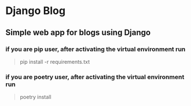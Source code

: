 # Django Blog

## Simple web app for blogs using Django

### if you are pip user, after activating the virtual environment run

> pip install -r requirements.txt

### if you are poetry user, after activating the virtual environment run

> poetry install
